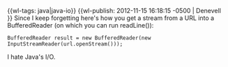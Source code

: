 {{wl-tags: java|java-io}}
{{wl-publish: 2012-11-15 16:18:15 -0500 | Denevell }}
Since I keep forgetting here's how you get a stream from a URL into a BufferedReader (on which you can run readLine()):

    BufferedReader result = new BufferedReader(new  InputStreamReader(url.openStream()));

I hate Java's I/O. 


